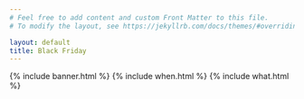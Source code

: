 ```yaml
---
# Feel free to add content and custom Front Matter to this file.
# To modify the layout, see https://jekyllrb.com/docs/themes/#overriding-theme-defaults

layout: default
title: Black Friday
---
```


{% include banner.html %}
{% include when.html %}
{% include what.html %}